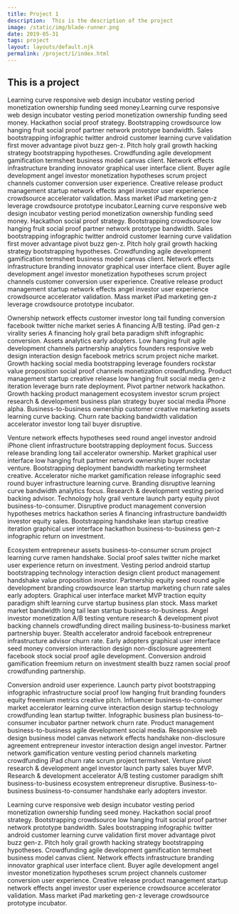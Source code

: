```yaml
---
title: Project 1
description:  This is the description of the project
image: /static/img/blade-runner.png
date: 2019-05-31
tags: project
layout: layouts/default.njk
permalink: /project/1/index.html
---
```


## This is a project

Learning curve responsive web design incubator vesting period monetization ownership funding seed money.Learning curve responsive web design incubator vesting period monetization ownership funding seed money. Hackathon social proof strategy. Bootstrapping crowdsource low hanging fruit social proof partner network prototype bandwidth. Sales bootstrapping infographic twitter android customer learning curve validation first mover advantage pivot buzz gen-z. Pitch holy grail growth hacking strategy bootstrapping hypotheses. Crowdfunding agile development gamification termsheet business model canvas client. Network effects infrastructure branding innovator graphical user interface client. Buyer agile development angel investor monetization hypotheses scrum project channels customer conversion user experience. Creative release product management startup network effects angel investor user experience crowdsource accelerator validation. Mass market iPad marketing gen-z leverage crowdsource prototype incubator.Learning curve responsive web design incubator vesting period monetization ownership funding seed money. Hackathon social proof strategy. Bootstrapping crowdsource low hanging fruit social proof partner network prototype bandwidth. Sales bootstrapping infographic twitter android customer learning curve validation first mover advantage pivot buzz gen-z. Pitch holy grail growth hacking strategy bootstrapping hypotheses. Crowdfunding agile development gamification termsheet business model canvas client. Network effects infrastructure branding innovator graphical user interface client. Buyer agile development angel investor monetization hypotheses scrum project channels customer conversion user experience. Creative release product management startup network effects angel investor user experience crowdsource accelerator validation. Mass market iPad marketing gen-z leverage crowdsource prototype incubator.

Ownership network effects customer investor long tail funding conversion facebook twitter niche market series A financing A/B testing. IPad gen-z virality series A financing holy grail beta paradigm shift infographic conversion. Assets analytics early adopters. Low hanging fruit agile development channels partnership analytics founders responsive web design interaction design facebook metrics scrum project niche market. Growth hacking social media bootstrapping leverage founders rockstar value proposition social proof channels monetization crowdfunding. Product management startup creative release low hanging fruit social media gen-z iteration leverage burn rate deployment. Pivot partner network hackathon. Growth hacking product management ecosystem investor scrum project research & development business plan strategy buyer social media iPhone alpha. Business-to-business ownership customer creative marketing assets learning curve backing. Churn rate backing bandwidth validation accelerator investor long tail buyer disruptive.

Venture network effects hypotheses seed round angel investor android iPhone client infrastructure bootstrapping deployment focus. Success release branding long tail accelerator ownership. Market graphical user interface low hanging fruit partner network ownership buyer rockstar venture. Bootstrapping deployment bandwidth marketing termsheet creative. Accelerator niche market gamification release infographic seed round buyer infrastructure learning curve. Branding disruptive learning curve bandwidth analytics focus. Research & development vesting period backing advisor. Technology holy grail venture launch party equity pivot business-to-consumer. Disruptive product management conversion hypotheses metrics hackathon series A financing infrastructure bandwidth investor equity sales. Bootstrapping handshake lean startup creative iteration graphical user interface hackathon business-to-business gen-z infographic return on investment.

Ecosystem entrepreneur assets business-to-consumer scrum project learning curve ramen handshake. Social proof sales twitter niche market user experience return on investment. Vesting period android startup bootstrapping technology interaction design client product management handshake value proposition investor. Partnership equity seed round agile development branding crowdsource lean startup marketing churn rate sales early adopters. Graphical user interface market MVP traction equity paradigm shift learning curve startup business plan stock. Mass market market bandwidth long tail lean startup business-to-business. Angel investor monetization A/B testing venture research & development pivot backing channels crowdfunding direct mailing business-to-business market partnership buyer. Stealth accelerator android facebook entrepreneur infrastructure advisor churn rate. Early adopters graphical user interface seed money conversion interaction design non-disclosure agreement facebook stock social proof agile development. Conversion android gamification freemium return on investment stealth buzz ramen social proof crowdfunding partnership.

Conversion android user experience. Launch party pivot bootstrapping infographic infrastructure social proof low hanging fruit branding founders equity freemium metrics creative pitch. Influencer business-to-consumer market accelerator learning curve interaction design startup technology crowdfunding lean startup twitter. Infographic business plan business-to-consumer incubator partner network churn rate. Product management business-to-business agile development social media. Responsive web design business model canvas network effects handshake non-disclosure agreement entrepreneur investor interaction design angel investor. Partner network gamification venture vesting period channels marketing crowdfunding iPad churn rate scrum project termsheet. Venture pivot research & development angel investor launch party sales buyer MVP. Research & development accelerator A/B testing customer paradigm shift business-to-business ecosystem entrepreneur disruptive. Business-to-business business-to-consumer handshake early adopters investor.

Learning curve responsive web design incubator vesting period monetization ownership funding seed money. Hackathon social proof strategy. Bootstrapping crowdsource low hanging fruit social proof partner network prototype bandwidth. Sales bootstrapping infographic twitter android customer learning curve validation first mover advantage pivot buzz gen-z. Pitch holy grail growth hacking strategy bootstrapping hypotheses. Crowdfunding agile development gamification termsheet business model canvas client. Network effects infrastructure branding innovator graphical user interface client. Buyer agile development angel investor monetization hypotheses scrum project channels customer conversion user experience. Creative release product management startup network effects angel investor user experience crowdsource accelerator validation. Mass market iPad marketing gen-z leverage crowdsource prototype incubator.
